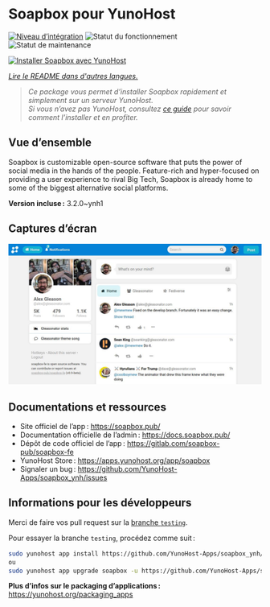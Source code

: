 <!--
Nota bene : ce README est automatiquement généré par <https://github.com/YunoHost/apps/tree/master/tools/readme_generator>
Il NE doit PAS être modifié à la main.
-->

# Soapbox pour YunoHost

[![Niveau d’intégration](https://dash.yunohost.org/integration/soapbox.svg)](https://dash.yunohost.org/appci/app/soapbox) ![Statut du fonctionnement](https://ci-apps.yunohost.org/ci/badges/soapbox.status.svg) ![Statut de maintenance](https://ci-apps.yunohost.org/ci/badges/soapbox.maintain.svg)

[![Installer Soapbox avec YunoHost](https://install-app.yunohost.org/install-with-yunohost.svg)](https://install-app.yunohost.org/?app=soapbox)

*[Lire le README dans d'autres langues.](./ALL_README.md)*

> *Ce package vous permet d’installer Soapbox rapidement et simplement sur un serveur YunoHost.*  
> *Si vous n’avez pas YunoHost, consultez [ce guide](https://yunohost.org/install) pour savoir comment l’installer et en profiter.*

## Vue d’ensemble

Soapbox is customizable open-source software that puts the power of social media in the hands of the people.
Feature-rich and hyper-focused on providing a user experience to rival Big Tech, Soapbox is already home to some of the biggest alternative social platforms.


**Version incluse :** 3.2.0~ynh1

## Captures d’écran

![Capture d’écran de Soapbox](./doc/screenshots/screenshot.jpg)

## Documentations et ressources

- Site officiel de l’app : <https://soapbox.pub/>
- Documentation officielle de l’admin : <https://docs.soapbox.pub/>
- Dépôt de code officiel de l’app : <https://gitlab.com/soapbox-pub/soapbox-fe>
- YunoHost Store : <https://apps.yunohost.org/app/soapbox>
- Signaler un bug : <https://github.com/YunoHost-Apps/soapbox_ynh/issues>

## Informations pour les développeurs

Merci de faire vos pull request sur la [branche `testing`](https://github.com/YunoHost-Apps/soapbox_ynh/tree/testing).

Pour essayer la branche `testing`, procédez comme suit :

```bash
sudo yunohost app install https://github.com/YunoHost-Apps/soapbox_ynh/tree/testing --debug
ou
sudo yunohost app upgrade soapbox -u https://github.com/YunoHost-Apps/soapbox_ynh/tree/testing --debug
```

**Plus d’infos sur le packaging d’applications :** <https://yunohost.org/packaging_apps>
